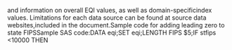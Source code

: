 and information on overall EQI values, as well as domain-specificindex values. Limitations for each data source can be found at source data websites,included in the document.Sample code for adding leading zero to state FIPSSample SAS code:DATA eqi;SET eqi;LENGTH FIPS $5;IF stfips &lt;10000 THEN